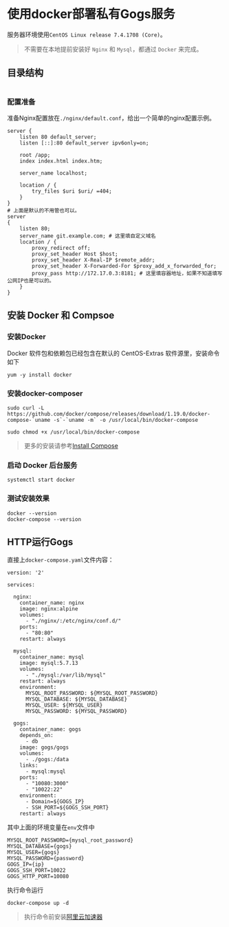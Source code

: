 # 使用docker部署私有Gogs服务

服务器环境使用`CentOS Linux release 7.4.1708 (Core)`。

> 不需要在本地提前安装好 `Nginx` 和 `Mysql`，都通过 `Docker` 来完成。


## 目录结构

```

```

### 配置准备


准备Nginx配置放在`./nginx/default.conf`，给出一个简单的nginx配置示例。

```
server {
    listen 80 default_server;
    listen [::]:80 default_server ipv6only=on;

    root /app;
    index index.html index.htm;

    server_name localhost;

    location / {
        try_files $uri $uri/ =404;
    }
}
# 上面是默认的不用管也可以。
server
{
    listen 80;
    server_name git.example.com; # 这里填自定义域名
    location / {
        proxy_redirect off;
        proxy_set_header Host $host;
        proxy_set_header X-Real-IP $remote_addr;
        proxy_set_header X-Forwarded-For $proxy_add_x_forwarded_for;
        proxy_pass http://172.17.0.3:8181; # 这里填容器地址，如果不知道填写公网IP也是可以的。
    }
}
```


## 安装 Docker 和 Compsoe

### 安装Docker

Docker 软件包和依赖包已经包含在默认的 CentOS-Extras 软件源里，安装命令如下

```
yum -y install docker
```

### 安装docker-composer

```
sudo curl -L https://github.com/docker/compose/releases/download/1.19.0/docker-compose-`uname -s`-`uname -m` -o /usr/local/bin/docker-compose

sudo chmod +x /usr/local/bin/docker-compose
```

> 更多的安装请参考[Install Compose](https://docs.docker.com/compose/install/#install-compose)

### 启动 Docker 后台服务

```
systemctl start docker
```

### 测试安装效果

```
docker --version
docker-compose --version
```

## HTTP运行Gogs



直接上`docker-compose.yaml`文件内容：

```
version: '2'

services:

  nginx:
    container_name: nginx
    image: nginx:alpine
    volumes:
      - "./nginx/:/etc/nginx/conf.d/"
    ports:
      - "80:80"
    restart: always

  mysql:
    container_name: mysql
    image: mysql:5.7.13
    volumes:
      - "./mysql:/var/lib/mysql"
    restart: always
    environment:
      MYSQL_ROOT_PASSWORD: ${MYSQL_ROOT_PASSWORD}
      MYSQL_DATABASE: ${MYSQL_DATABASE}
      MYSQL_USER: ${MYSQL_USER}
      MYSQL_PASSWORD: ${MYSQL_PASSWORD}

  gogs:
    container_name: gogs
    depends_on:
      - db
    image: gogs/gogs
    volumes:
      - ./gogs:/data
    links:
      - mysql:mysql
    ports:
      - "10080:3000"
      - "10022:22"
    environment:
      - Domain=${GOGS_IP}
      - SSH_PORT=${GOGS_SSH_PORT}
    restart: always
```

其中上面的环境变量在`env`文件中

```
MYSQL_ROOT_PASSWORD={mysql_root_password}
MYSQL_DATABASE={gogs}
MYSQL_USER={gogs}
MYSQL_PASSWORD={password}
GOGS_IP={ip}
GOGS_SSH_PORT=10022
GOGS_HTTP_PORT=10080
```

执行命令运行

```
docker-compose up -d
```

> 执行命令前安装[阿里云加速器](https://cr.console.aliyun.com/?spm=5176.100239.blogcont57268.20.ik4KA5#/accelerator)